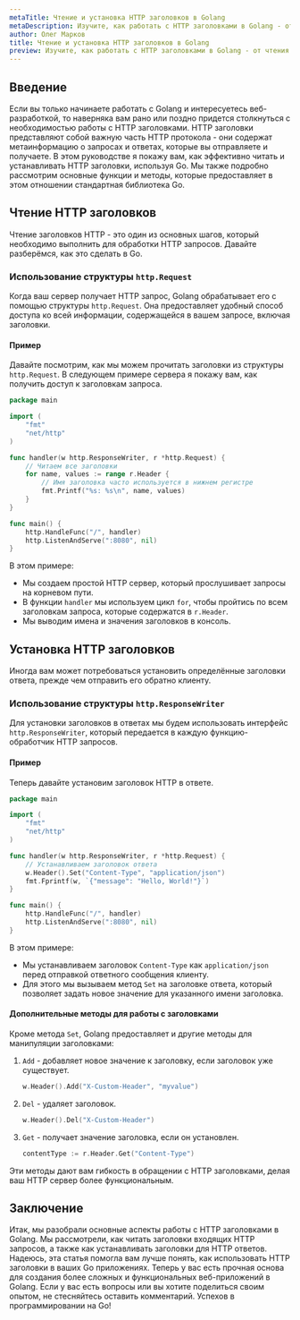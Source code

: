 ```yaml
---
metaTitle: Чтение и установка HTTP заголовков в Golang
metaDescription: Изучите, как работать с HTTP заголовками в Golang - от чтения и установки до использования различных функций и методов
author: Олег Марков
title: Чтение и установка HTTP заголовков в Golang
preview: Изучите, как работать с HTTP заголовками в Golang - от чтения и установки до использования различных функций и методов
---
```


## Введение

Если вы только начинаете работать с Golang и интересуетесь веб-разработкой, то наверняка вам рано или поздно придется столкнуться с необходимостью работы с HTTP заголовками. HTTP заголовки представляют собой важную часть HTTP протокола - они содержат метаинформацию о запросах и ответах, которые вы отправляете и получаете. В этом руководстве я покажу вам, как эффективно читать и устанавливать HTTP заголовки, используя Go. Мы также подробно рассмотрим основные функции и методы, которые предоставляет в этом отношении стандартная библиотека Go.

## Чтение HTTP заголовков

Чтение заголовков HTTP - это один из основных шагов, который необходимо выполнить для обработки HTTP запросов. Давайте разберёмся, как это сделать в Go.

### Использование структуры `http.Request`

Когда ваш сервер получает HTTP запрос, Golang обрабатывает его с помощью структуры `http.Request`. Она предоставляет удобный способ доступа ко всей информации, содержащейся в вашем запросе, включая заголовки.

#### Пример

Давайте посмотрим, как мы можем прочитать заголовки из структуры `http.Request`. В следующем примере сервера я покажу вам, как получить доступ к заголовкам запроса.

```go
package main

import (
	"fmt"
	"net/http"
)

func handler(w http.ResponseWriter, r *http.Request) {
	// Читаем все заголовки
	for name, values := range r.Header {
		// Имя заголовка часто используется в нижнем регистре
		fmt.Printf("%s: %s\n", name, values)
	}
}

func main() {
	http.HandleFunc("/", handler)
	http.ListenAndServe(":8080", nil)
}
```

В этом примере:
- Мы создаем простой HTTP сервер, который прослушивает запросы на корневом пути.
- В функции `handler` мы используем цикл `for`, чтобы пройтись по всем заголовкам запроса, которые содержатся в `r.Header`.
- Мы выводим имена и значения заголовков в консоль.

## Установка HTTP заголовков

Иногда вам может потребоваться установить определённые заголовки ответа, прежде чем отправить его обратно клиенту.

### Использование структуры `http.ResponseWriter`

Для установки заголовков в ответах мы будем использовать интерфейс `http.ResponseWriter`, который передается в каждую функцию-обработчик HTTP запросов.

#### Пример

Теперь давайте установим заголовок HTTP в ответе.

```go
package main

import (
	"fmt"
	"net/http"
)

func handler(w http.ResponseWriter, r *http.Request) {
	// Устанавливаем заголовок ответа
	w.Header().Set("Content-Type", "application/json")
	fmt.Fprintf(w, `{"message": "Hello, World!"}`)
}

func main() {
	http.HandleFunc("/", handler)
	http.ListenAndServe(":8080", nil)
}
```

В этом примере:
- Мы устанавливаем заголовок `Content-Type` как `application/json` перед отправкой ответного сообщения клиенту.
- Для этого мы вызываем метод `Set` на заголовке ответа, который позволяет задать новое значение для указанного имени заголовка.

#### Дополнительные методы для работы с заголовками

Кроме метода `Set`, Golang предоставляет и другие методы для манипуляции заголовками:

1. `Add` - добавляет новое значение к заголовку, если заголовок уже существует.

   ```go
   w.Header().Add("X-Custom-Header", "myvalue")
   ```

2. `Del` - удаляет заголовок.

   ```go
   w.Header().Del("X-Custom-Header")
   ```

3. `Get` - получает значение заголовка, если он установлен.

   ```go
   contentType := r.Header.Get("Content-Type")
   ```

Эти методы дают вам гибкость в обращении с HTTP заголовками, делая ваш HTTP сервер более функциональным.

## Заключение

Итак, мы разобрали основные аспекты работы с HTTP заголовками в Golang. Мы рассмотрели, как читать заголовки входящих HTTP запросов, а также как устанавливать заголовки для HTTP ответов. Надеюсь, эта статья помогла вам лучше понять, как использовать HTTP заголовки в ваших Go приложениях. Теперь у вас есть прочная основа для создания более сложных и функциональных веб-приложений в Golang. Если у вас есть вопросы или вы хотите поделиться своим опытом, не стесняйтесь оставить комментарий. Успехов в программировании на Go!